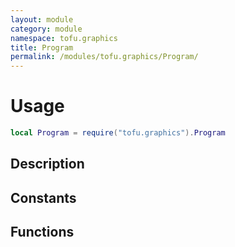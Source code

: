 ```yaml
---
layout: module
category: module
namespace: tofu.graphics
title: Program
permalink: /modules/tofu.graphics/Program/
---
```

# Usage

```lua
local Program = require("tofu.graphics").Program
```

## Description

## Constants

## Functions
